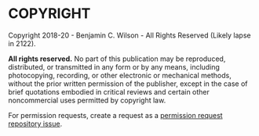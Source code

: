 # COPYRIGHT

<!-- license -->
Copyright 2018-20 - Benjamin C. Wilson - All Rights Reserved (Likely lapse in 2122).
<!-- /license -->

**All rights reserved.** No part of this publication may be reproduced, distributed, or transmitted in any form or by any means, including photocopying, recording, or other electronic or mechanical methods, without the prior written permission of the publisher, except in the case of brief quotations embodied in critical reviews and certain other noncommercial uses permitted by copyright law.

For permission requests, create a request as a [permission request repository issue](https://github.com/Merovex/strand-series/issues).
